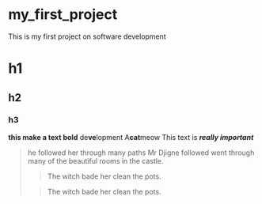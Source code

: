 # my_first_project
This is my first project on software development
# h1 
## h2
### h3
**this make a text bold**
de**ve**lopment
A**cat**meow
This text is ***really important***
>he followed her through many paths
>Mr Djigne followed went through many of the beautiful rooms in the castle.
>
>>The witch bade her clean the pots.
>
>>The witch bade her clean the pots.
